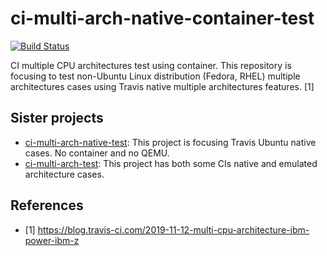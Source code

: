 # ci-multi-arch-native-container-test

[![Build Status](https://travis-ci.org/junaruga/ci-multi-arch-native-container-test.svg?branch=master)](https://travis-ci.org/junaruga/ci-multi-arch-native-container-test)

CI multiple CPU architectures test using container.
This repository is focusing to test non-Ubuntu Linux distribution (Fedora, RHEL) multiple architectures cases using Travis native multiple architectures features. [1]

## Sister projects

* [ci-multi-arch-native-test](https://github.com/junaruga/ci-multi-arch-native-test): This project is focusing Travis Ubuntu native cases. No container and no QEMU.
* [ci-multi-arch-test](https://github.com/junaruga/ci-multi-arch-test): This project has both some CIs native and emulated architecture cases.

## References

* [1] https://blog.travis-ci.com/2019-11-12-multi-cpu-architecture-ibm-power-ibm-z
